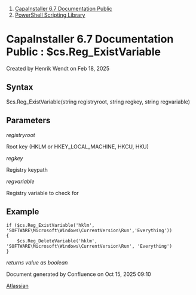 <div id="page">

<div id="main" class="aui-page-panel">

<div id="main-header">

<div id="breadcrumb-section">

1.  [CapaInstaller 6.7 Documentation Public](index.html)
2.  [PowerShell Scripting Library](PowerShell-Scripting-Library_20342578761.html)

</div>

# <span id="title-text"> CapaInstaller 6.7 Documentation Public : \$cs.Reg_ExistVariable </span>

</div>

<div id="content" class="view">

<div class="page-metadata">

Created by <span class="author"> Henrik Wendt</span> on Feb 18, 2025

</div>

<div id="main-content" class="wiki-content group">

## Syntax

\$cs.Reg_ExistVariable(string registryroot, string regkey, string regvariable)

## Parameters

*registryroot*

Root key (HKLM or HKEY_LOCAL_MACHINE, HKCU, HKU)

*regkey*

Registry keypath

*regvariable*

Registry variable to check for

## Example

<div class="code panel pdl" style="border-width: 1px;">

<div class="codeContent panelContent pdl">

``` syntaxhighlighter-pre
if ($cs.Reg_ExistVariable('hklm', 'SOFTWARE\Microsoft\Windows\CurrentVersion\Run','Everything'))
{
    $cs.Reg_DeleteVariable('hklm', 'SOFTWARE\Microsoft\Windows\CurrentVersion\Run', 'Everything')
}        
```

</div>

</div>

*returns value as boolean*

</div>

</div>

</div>

<div id="footer" role="contentinfo">

<div class="section footer-body">

Document generated by Confluence on Oct 15, 2025 09:10

<div id="footer-logo">

[Atlassian](http://www.atlassian.com/)

</div>

</div>

</div>

</div>
